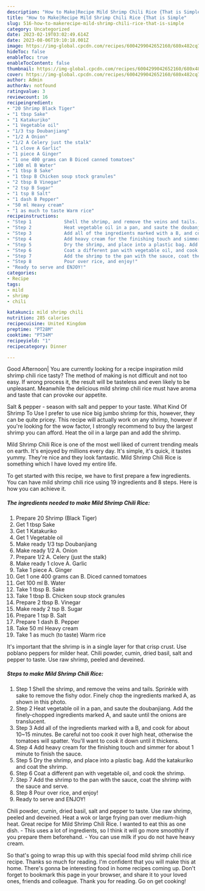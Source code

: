 ```yaml
---
description: "How to Make|Recipe Mild Shrimp Chili Rice {That is Simple"
title: "How to Make|Recipe Mild Shrimp Chili Rice {That is Simple"
slug: 516-how-to-makerecipe-mild-shrimp-chili-rice-that-is-simple
category: Uncategorized
date: 2023-02-19T03:02:49.614Z
date: 2023-08-06T19:10:18.001Z
image: https://img-global.cpcdn.com/recipes/6004299042652160/680x482cq70/mild-shrimp-chili-rice-recipe-main-photo.jpg
hideToc: false
enableToc: true
enableTocContent: false
thumbnail: https://img-global.cpcdn.com/recipes/6004299042652160/680x482cq70/mild-shrimp-chili-rice-recipe-main-photo.jpg
cover: https://img-global.cpcdn.com/recipes/6004299042652160/680x482cq70/mild-shrimp-chili-rice-recipe-main-photo.jpg
author: Admin
authorAv: notfound
ratingvalue: 3
reviewcount: 16
recipeingredient:
- "20 Shrimp Black Tiger"
- "1 tbsp Sake"
- "1 Katakuriko"
- "1 Vegetable oil"
- "1/3 tsp Doubanjiang"
- "1/2 A Onion"
- "1/2 A Celery just the stalk"
- "1 clove A Garlic"
- "1 piece A Ginger"
- "1 one 400 grams can B Diced canned tomatoes"
- "100 ml B Water"
- "1 tbsp B Sake"
- "1 tbsp B Chicken soup stock granules"
- "2 tbsp B Vinegar"
- "2 tsp B Sugar"
- "1 tsp B Salt"
- "1 dash B Pepper"
- "50 ml Heavy cream"
- "1 as much to taste Warm rice"
recipeinstructions:
- "Step 1            Shell the shrimp, and remove the veins and tails. Sprinkle with sake to remove the fishy odor. Finely chop the ingredients marked A, as shown in this photo."
- "Step 2            Heat vegetable oil in a pan, and saute the doubanjiang. Add the finely-chopped ingredients marked A, and saute until the onions are translucent."
- "Step 3            Add all of the ingredients marked with a B, and cook for about 10~15 minutes. Be careful not too cook it over high heat, otherwise the tomatoes will spatter. You&#39;ll want to cook it down until it thickens."
- "Step 4            Add heavy cream for the finishing touch and simmer for about 1 minute to finish the sauce."
- "Step 5            Dry the shrimp, and place into a plastic bag. Add the katakuriko and coat the shrimp."
- "Step 6            Coat a different pan with vegetable oil, and cook the shrimp."
- "Step 7            Add the shrimp to the pan with the sauce, coat the shrimp with the sauce and serve."
- "Step 8            Pour over rice, and enjoy!"
- "Ready to serve and ENJOY!"
categories:
- Recipe
tags:
- mild
- shrimp
- chili

katakunci: mild shrimp chili 
nutrition: 285 calories
recipecuisine: United Kingdom
preptime: "PT28M"
cooktime: "PT34M"
recipeyield: "1"
recipecategory: Dinner

---
```



Good Afternoon| You are currently looking for a recipe inspiration mild shrimp chili rice tasty? The method of making is not difficult and not too easy. If wrong process it, the result will be tasteless and even likely to be unpleasant. Meanwhile the delicious mild shrimp chili rice must have aroma and taste that can provoke our appetite.





Salt &amp; pepper - season with salt and pepper to your taste. What Kind Of Shrimp To Use I prefer to use nice big jumbo shrimp for this, however, they can be quite pricey. This recipe will actually work on any shrimp, however if you&#39;re looking for the wow factor, I strongly recommend to buy the largest shrimp you can afford. Heat the oil in a large pan and add the shrimp.

Mild Shrimp Chili Rice is one of the most well liked of current trending meals on earth. It's enjoyed by millions every day. It's simple, it's quick, it tastes yummy. They're nice and they look fantastic. Mild Shrimp Chili Rice is something which I have loved my entire life.


To get started with this recipe, we have to first prepare a few ingredients. You can have mild shrimp chili rice using 19 ingredients and 8 steps. Here is how you can achieve it.

<!--inarticleads1-->

##### The ingredients needed to make Mild Shrimp Chili Rice:

1. Prepare 20 Shrimp (Black Tiger)
1. Get 1 tbsp Sake
1. Get 1 Katakuriko
1. Get 1 Vegetable oil
1. Make ready 1/3 tsp Doubanjiang
1. Make ready 1/2 A. Onion
1. Prepare 1/2 A. Celery (just the stalk)
1. Make ready 1 clove A. Garlic
1. Take 1 piece A. Ginger
1. Get 1 one 400 grams can B. Diced canned tomatoes
1. Get 100 ml B. Water
1. Take 1 tbsp B. Sake
1. Take 1 tbsp B. Chicken soup stock granules
1. Prepare 2 tbsp B. Vinegar
1. Make ready 2 tsp B. Sugar
1. Prepare 1 tsp B. Salt
1. Prepare 1 dash B. Pepper
1. Take 50 ml Heavy cream
1. Take 1 as much (to taste) Warm rice


It&#39;s important that the shrimp is in a single layer for that crisp crust. Use poblano peppers for milder heat. Chili powder, cumin, dried basil, salt and pepper to taste. Use raw shrimp, peeled and deveined. 

<!--inarticleads2-->

##### Steps to make Mild Shrimp Chili Rice:

1. Step 1            Shell the shrimp, and remove the veins and tails. Sprinkle with sake to remove the fishy odor. Finely chop the ingredients marked A, as shown in this photo.
1. Step 2            Heat vegetable oil in a pan, and saute the doubanjiang. Add the finely-chopped ingredients marked A, and saute until the onions are translucent.
1. Step 3            Add all of the ingredients marked with a B, and cook for about 10~15 minutes. Be careful not too cook it over high heat, otherwise the tomatoes will spatter. You&#39;ll want to cook it down until it thickens.
1. Step 4            Add heavy cream for the finishing touch and simmer for about 1 minute to finish the sauce.
1. Step 5            Dry the shrimp, and place into a plastic bag. Add the katakuriko and coat the shrimp.
1. Step 6            Coat a different pan with vegetable oil, and cook the shrimp.
1. Step 7            Add the shrimp to the pan with the sauce, coat the shrimp with the sauce and serve.
1. Step 8            Pour over rice, and enjoy!
1. Ready to serve and ENJOY!

Chili powder, cumin, dried basil, salt and pepper to taste. Use raw shrimp, peeled and deveined. Heat a wok or large frying pan over medium-high heat. Great recipe for Mild Shrimp Chili Rice. I wanted to eat this as one dish. - This uses a lot of ingredients, so I think it will go more smoothly if you prepare them beforehand. - You can use milk if you do not have heavy cream. 

So that's going to wrap this up with this special food mild shrimp chili rice recipe. Thanks so much for reading. I'm confident that you will make this at home. There's gonna be interesting food in home recipes coming up. Don't forget to bookmark this page in your browser, and share it to your loved ones, friends and colleague. Thank you for reading. Go on get cooking!
